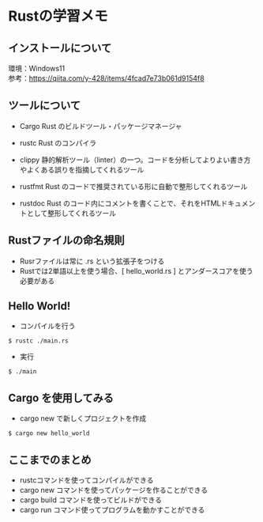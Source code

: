 # Rustの学習メモ

## インストールについて
環境：Windows11  
参考：https://qiita.com/y-428/items/4fcad7e73b061d9154f8

## ツールについて
- Cargo
Rust のビルドツール・パッケージマネージャ

- rustc
Rust のコンパイラ

- clippy
静的解析ツール（linter）の一つ。コードを分析してよりよい書き方やよくある誤りを指摘してくれるツール

- rustfmt
Rust のコードで推奨されている形に自動で整形してくれるツール

- rustdoc
Rust のコード内にコメントを書くことで、それをHTMLドキュメントとして整形してくれるツール

## Rustファイルの命名規則
- Rusrファイルは常に .rs という拡張子をつける
- Rustでは2単語以上を使う場合、[ hello_world.rs ] とアンダースコアを使う必要がある

## Hello World!
- コンパイルを行う  
```
$ rustc ./main.rs
```

- 実行
```
$ ./main
```

## Cargo を使用してみる
- cargo new で新しくプロジェクトを作成
```
$ cargo new hello_world
```

## ここまでのまとめ
- rustcコマンドを使ってコンパイルができる
- cargo new コマンドを使ってパッケージを作ることができる
- cargo build コマンドを使ってビルドができる
- cargo run コマンド使ってプログラムを動かすことができる